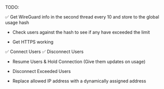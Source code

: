 TODO:

✅ Get WireGuard info in the second thread every 10 and store to the global usage hash

- Check users against the hash to see if any have exceeded the limit

- Get HTTPS working

✅ Connect Users
✅ Disconnect Users
- Resume Users & Hold Connection (Give them updates on usage)

- Disconnect Exceeded Users

- Replace allowed IP address with a dynamically assigned address